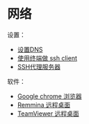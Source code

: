 # 网络

设置：

* [设置DNS](dns.md)
* [使用终端做 ssh client](terminal_ssh_client.md)
* [SSH代理服务器](ssh_qiang.md)

软件：

* [Google chrome 浏览器](chrome.md)
* [Remmina 远程桌面](remmina.md)
* [TeamViewer 远程桌面](teamviewer.md)
